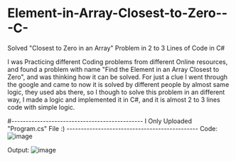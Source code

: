 # Element-in-Array-Closest-to-Zero---C-
Solved "Closest to Zero in an Array" Problem in 2 to 3 Lines of Code in C#

I was Practicing different Coding problems from different Online resources, and found a problem with name "Find the Element in an Array Closest to Zero", and was thinking how it can be solved. For just a clue I went through the google and came to now it is solved by different people by almost same logic, they used abs there, so I though to solve this problem in an different way, I made a logic and implemented it in C#, and it is almost 2 to 3 lines code with simple logic.

#---------------------------------------------- I Only Uploaded "Program.cs" File  :) ----------------------------------------------
Code:
![image](https://user-images.githubusercontent.com/100277795/227607506-ae77d4ce-bbfd-4ba6-8604-85d8b743e7b9.png)


Output:
![image](https://user-images.githubusercontent.com/100277795/227607661-d03d23c1-9f85-40c7-94c9-e94769e8bb9c.png)

